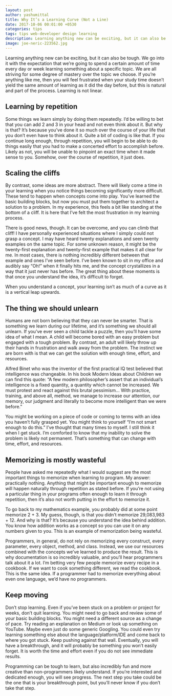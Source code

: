```yaml
---
layout: post
author: yashumittal
title: Why It’s a Learning Curve (Not a Line)
date: 2017-10-06 00:01:00 +0530
categories: tips
tags: tips web-developer design learning
description: Learning anything new can be exciting, but it can also be tough. It's important to remember that learning is not linear, it's called a learning curve for a reason.
image: joe-neric-223562.jpg
---
```


Learning anything new can be exciting, but it can also be tough. We go into it with the expectation that we’re going to spend a certain amount of time every day or week learning something about a specific topic. We are all striving for some degree of mastery over the topic we choose. If you’re anything like me, then you will feel frustrated when your study time doesn’t yield the same amount of learning as it did the day before, but this is natural and part of the process. Learning is not linear.

## Learning by repetition

Some things we learn simply by doing them repeatedly. I’d be willing to bet that you can add 2 and 3 in your head and not even think about it. But why is that? It’s because you’ve done it so much over the course of your life that you don’t even have to think about it. Quite a bit of coding is like that. If you continue long enough, through repetition, you will begin to be able to do things easily that you had to make a concerted effort to accomplish before. Likely as not, you will be unable to pinpoint an exact time when it made sense to you. Somehow, over the course of repetition, it just does.

## Scaling the cliffs

By contrast, some ideas are more abstract. There will likely come a time in your learning when you notice things becoming significantly more difficult. These tend to happen when concepts come into play. You’ve learned the basic building blocks, but now you must put them together to architect a solution to a problem. In my experience, this feels a bit like standing at the bottom of a cliff. It is here that I’ve felt the most frustration in my learning process.

There is good news, though. It can be overcome, and you can climb that cliff! I have personally experienced situations where I simply could not grasp a concept. I may have heard twenty explanations and seen twenty examples on the same topic. For some unknown reason, it might be the twenty-first explanation and twenty-first example that makes it all clear for me. In most cases, there is nothing incredibly different between that example and ones I’ve seen before. I’ve been known to sit in my office and audibly say “Oh!” when it finally hits me, and the concept crystallizes in a way that it just never has before. The great thing about these moments is that once you understand the idea, it’s difficult to forget.

When you understand a concept, your learning isn’t as much of a curve as it is a vertical leap
upwards.

## The thing we should unlearn

Humans are not born believing that they can never be smarter. That is something we learn during our lifetime, and it’s something we should all unlearn. If you’ve ever seen a child tackle a puzzle, then you’ll have some idea of what I mean. A child will become bored with an easy problem but engaged with a tough problem. By contrast, an adult will likely throw up their hands in frustration and walk away from the problem. The instinct we are born with is that we can get the solution with enough time, effort, and resources.

Alfred Binet who was the inventor of the first practical IQ test believed that intelligence was changeable. In his book Modern Ideas about Children we can find this quote: “A few modern philosopher’s assert that an individual’s intelligence is a fixed quantity, a quantity which cannot be increased. We must protest and react against this brutal pessimism… With practice, training, and above all, method, we manage to increase our attention, our memory, our judgment and literally to become more intelligent than we were before.”

You might be working on a piece of code or coming to terms with an idea you haven’t fully grasped yet. You might think to yourself “I’m not smart enough to do this.” I’ve thought that many times to myself. I still think it when I get stuck. I’m comforted to know that my inability to solve the problem is likely not permanent. That’s something that can change with time, effort, and resources.

## Memorizing is mostly wasteful

People have asked me repeatedly what I would suggest are the most important things to memorize when learning to program. My answer: practically nothing. Anything that might be important enough to memorize will happen naturally through repetition as stated before. If you’re not using a particular thing in your programs often enough to learn it through repetition, then it’s also not worth putting in the effort to memorize it.

To go back to my mathematics example, you probably did at some point memorize 2 + 3. My guess, though, is that you didn’t memorize 29,083,983 + 12. And why is that? It’s because you understand the idea behind addition. You know how addition works as a concept so you can use it on any numbers given to you. This is an example of memorization being wasteful.

Programmers, in general, do not rely on memorizing every construct, every parameter, every object, method, and class. Instead, we use our resources combined with the concepts we’ve learned to produce the result. This is why documentation is so incredibly valuable, and you’ll hear programmers talk about it a lot. I’m betting very few people memorize every recipe in a cookbook. If we want to cook something different, we read the cookbook. This is the same idea. If a programmer had to memorize everything about even one language, we’d have no programmers.

## Keep moving

Don’t stop learning. Even if you’ve been stuck on a problem or project for weeks, don’t quit learning. You might need to go back and review some of your basic building blocks. You might need a different source as a change of pace. Try reading an explanation on Medium or look up something on YouTube. Maybe even just do some generic Googling. You could even try learning something else about the language/platform/IDE and come back to where you got stuck. Keep pushing against that wall. Eventually, you will have a breakthrough, and it will probably be something you won’t easily forget. It is worth the time and effort even if you do not see immediate results.

Programming can be tough to learn, but also incredibly fun and more creative than non-programmers likely understand. If you’re interested and dedicated enough, you will see progress. The next step you take could be the one that is your breakthrough point, but you’ll never know if you don’t take that step.
